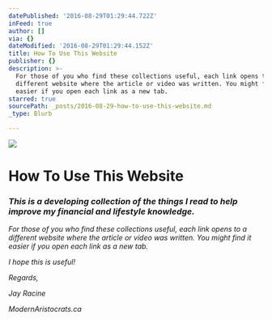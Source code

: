 ```yaml
---
datePublished: '2016-08-29T01:29:44.722Z'
inFeed: true
author: []
via: {}
dateModified: '2016-08-29T01:29:44.152Z'
title: How To Use This Website
publisher: {}
description: >-
  For those of you who find these collections useful, each link opens to a
  different website where the article or video was written. You might find it
  easier if you open each link as a new tab.
starred: true
sourcePath: _posts/2016-08-29-how-to-use-this-website.md
_type: Blurb

---
```

![](https://the-grid-user-content.s3-us-west-2.amazonaws.com/196faac4-9f53-4ad0-ad21-fede23f56a13.jpg)

# How To Use This Website

### _This is a developing collection of the things I read to help improve my financial and lifestyle knowledge._

_For those of you who find these collections useful, each link opens to a different website where the article or video was written. You might find it easier if you open each link as a new tab._

_I hope this is useful!_

_Regards,_

_Jay Racine_

_ModernAristocrats.ca_
